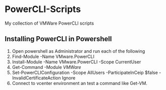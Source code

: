 # PowerCLI-Scripts
My collection of VMWare PowerCLI scripts




Installing PowerCLI in Powershell
----------------------------------
1. Open powershell as Administrator and run each of the following
2. Find-Module -Name VMware.PowerCLI
3. Install-Module -Name VMware.PowerCLI -Scope CurrentUser
4. Get-Command -Module *VMWare*
5. Set-PowerCLIConfiguration -Scope AllUsers -ParticipateInCeip $false -InvalidCertificateAction Ignore
6. Connect to vcenter environment an test a command like Get-VM.
